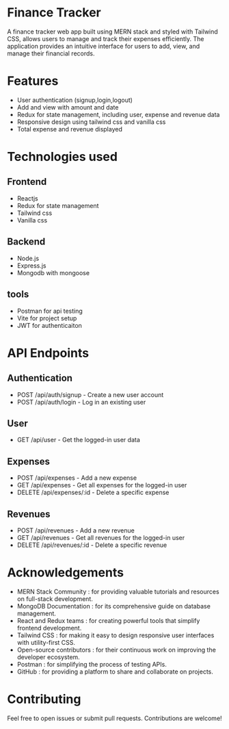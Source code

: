 # Finance Tracker
A finance tracker web app built using MERN stack and styled with Tailwind CSS, allows users to manage and track their expenses efficiently. The application provides an intuitive interface for users to add, view, and manage their financial records.

# Features
- User authentication (signup,login,logout)
- Add and view with amount and date
- Redux for state management, including user, expense and revenue data
- Responsive design using tailwind css and vanilla css
- Total expense and revenue displayed

# Technologies used

## Frontend
- Reactjs
- Redux for state management
- Tailwind css
- Vanilla css

## Backend
- Node.js
- Express.js
- Mongodb with mongoose

## tools
- Postman for api testing
- Vite for project setup
- JWT for authenticaiton

# API Endpoints

## Authentication
- POST /api/auth/signup - Create a new user account
- POST /api/auth/login - Log in an existing user
  
## User
- GET /api/user - Get the logged-in user data

## Expenses
- POST /api/expenses - Add a new expense
- GET /api/expenses - Get all expenses for the logged-in user
- DELETE /api/expenses/:id - Delete a specific expense

## Revenues
- POST /api/revenues - Add a new revenue
- GET /api/revenues - Get all revenues for the logged-in user
- DELETE /api/revenues/:id - Delete a specific revenue

# Acknowledgements
- MERN Stack Community : for providing valuable tutorials and resources on full-stack development.
- MongoDB Documentation : for its comprehensive guide on database management.
- React and Redux teams : for creating powerful tools that simplify frontend development.
- Tailwind CSS : for making it easy to design responsive user interfaces with utility-first CSS.
- Open-source contributors : for their continuous work on improving the developer ecosystem.
- Postman : for simplifying the process of testing APIs.
- GitHub : for providing a platform to share and collaborate on projects.

# Contributing
Feel free to open issues or submit pull requests. Contributions are welcome!
